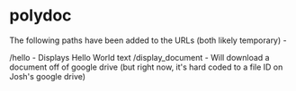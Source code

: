 # polydoc

The following paths have been added to the URLs (both likely temporary) - 

/hello - Displays Hello World text
/display_document - Will download a document off of google drive (but right now, it's hard coded to a file ID on Josh's google drive)

